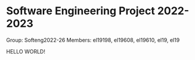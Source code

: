 # Software Engineering Project 2022-2023

Group: Softeng2022-26
Members: el19198, el19608, el19610, el19, el19
  
  
  
HELLO WORLD!
